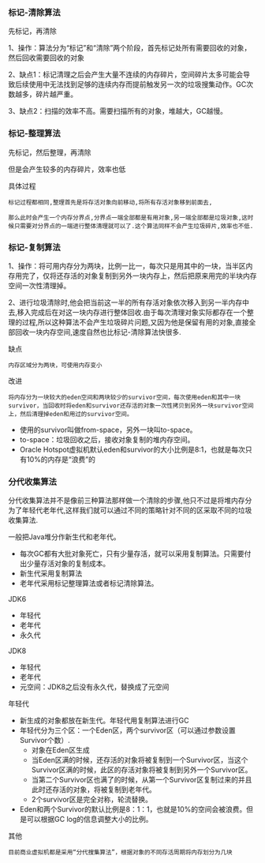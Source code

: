 
### 标记-清除算法

先标记，再清除

1、操作：算法分为“标记”和“清除”两个阶段，首先标记处所有需要回收的对象，然后回收需要回收的对象

2、缺点1：标记清理之后会产生大量不连续的内存碎片，空间碎片太多可能会导致后续使用中无法找到足够的连续内存而提前触发另一次的垃圾搜集动作。GC次数越多，碎片越严重。

3、缺点2：扫描的效率不高。需要扫描所有的对象，堆越大，GC越慢。

### 标记-整理算法

先标记，然后整理，再清除

但是会产生较多的内存碎片，效率也低

具体过程

    标记过程都相同,整理首先是将存活对象向前移动,将所有存活对象移到前面去,

    那么此时会产生一个内存分界点,分界点一端全部都是有用对象,另一端全部都是垃圾对象,这时候只需要对分界点的一端进行整体清理就可以了.这个算法同样不会产生垃圾碎片,效率也不低.


### 标记-复制算法

1、操作：将可用内存分为两块，比例一比一，每次只是用其中的一块，当半区内存用完了，仅将还存活的对象复制到另外一块内存上，然后把原来用完的半块内存空间一次性清理掉。

2、进行垃圾清除时,他会把当前这一半的所有存活对象依次移入到另一半内存中去,移入完成后在对这一块内存进行整体回收.由于每次清理对象实际都存在一个整理的过程,所以这种算法不会产生垃圾碎片问题,又因为他是保留有用的对象,直接全部回收一块内存空间,速度自然也比标记-清除算法快很多.


缺点

    内存区域分为两块，可使用内存变小

改进

    将内存分为一块较大的eden空间和两块较少的survivor空间，每次使用eden和其中一块survivor，当回收时将eden和survivor还存活的对象一次性拷贝到另外一块survivor空间上，然后清理掉eden和用过的survivor空间。

- 使用的survivor叫做from-space，另外一块叫to-space。
- to-space：垃圾回收之后，接收对象复制的堆内存空间。
- Oracle Hotspot虚拟机默认eden和survivor的大小比例是8:1，也就是每次只有10%的内存是“浪费”的

### 分代收集算法

分代收集算法并不是像前三种算法那样做一个清除的步骤,他只不过是将堆内存分为了年轻代老年代,这样我们就可以通过不同的策略针对不同的区采取不同的垃圾收集算法.

一般把Java堆分作新生代和老年代。
- 每次GC都有大批对象死亡，只有少量存活，就可以采用复制算法。只需要付出少量存活对象的复制成本。
- 新生代采用复制算法
- 老年代采用标记整理算法或者标记清除算法。

JDK6
- 年轻代
- 老年代
- 永久代

JDK8
- 年轻代
- 老年代
- 元空间：JDK8之后没有永久代，替换成了元空间

年轻代
- 新生成的对象都放在新生代。年轻代用复制算法进行GC
- 年轻代分为三个区：一个Eden区，两个survivor区（可以通过参数设置Survivor个数）.
    - 对象在Eden区生成
    - 当Eden区满的时候，还存活的对象将被复制到一个Survivor区，当这个Survivor区满的时候，此区的存活对象将被复制到另外一个Survivor区。
    - 当第二个Survivor区也满了的时候，从第一个Survivor区复制过来的并且此时还存活的对象，将被复制到老年代。
    - 2个survivor区是完全对称，轮流替换。
- Eden和两个Survivor的默认比例是8：1：1，也就是10%的空间会被浪费。但是可以根据GC log的信息调整大小的比例。

其他
```text
目前商业虚拟机都是采用“分代搜集算法”，根据对象的不同存活周期将内存划分为几块
```







